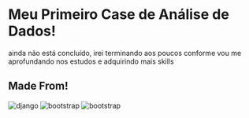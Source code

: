 # Meu Primeiro Case de Análise de Dados! 

ainda não está concluído, irei terminando aos poucos conforme vou me aprofundando nos estudos e adquirindo mais skills

## Made From!

<div style="display: inline_block">
    <img align="center" alt="django" src="https://img.shields.io/badge/Jupyter-F37626.svg?&style=for-the-badge&logo=Jupyter&logoColor=white">
    <img align="center" alt="bootstrap" src="https://img.shields.io/badge/Numpy-777BB4?style=for-the-badge&logo=numpy&logoColor=white">
    <img align="center" alt="bootstrap" src="https://img.shields.io/badge/Pandas-2C2D72?style=for-the-badge&logo=pandas&logoColor=white">
</div><br/>

